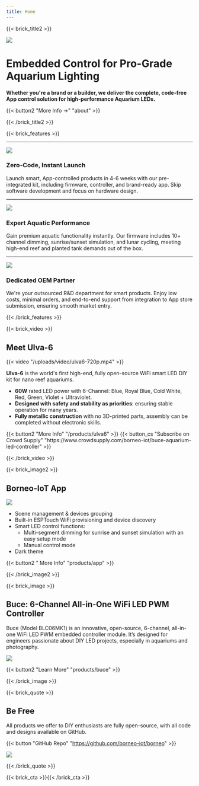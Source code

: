 ```yaml
---
title: Home
---
```


{{< brick_title2 >}}


![](/uploads/photos/home/hero.jpg)

# Embedded Control for Pro-Grade Aquarium Lighting

**Whether you're a brand or a builder, we deliver the complete, code-free App control solution for high-performance Aquarium LEDs.**

{{< button2 "More Info →" "about" >}}

{{< /brick_title2 >}}

{{< brick_features >}}

---

![](/img/icons/material-symbols/200/rounded/devices.svg)
### Zero-Code, Instant Launch

Launch smart, App-controlled products in 4-6 weeks with our pre-integrated kit, including firmware, controller, and brand-ready app. Skip software development and focus on hardware design.

---

![](/img/icons/material-symbols/200/rounded/performance_max.svg)
### Expert Aquatic Performance

Gain premium aquatic functionality instantly. Our firmware includes 10+ channel dimming, sunrise/sunset simulation, and lunar cycling, meeting high-end reef and planted tank demands out of the box.

---

![](/img/icons/material-symbols/200/rounded/design_services.svg)
### Dedicated OEM Partner

We're your outsourced R&D department for smart products. Enjoy low costs, minimal orders, and end-to-end support from integration to App store submission, ensuring smooth market entry.

{{< /brick_features >}}


{{< brick_video >}}

## Meet Ulva-6

{{< video "/uploads/video/ulva6-720p.mp4" >}}

**Ulva-6** is the world's first high-end, fully open-source WiFi smart LED DIY kit for nano reef aquariums.

* **60W** rated LED power with 6-Channel: Blue, Royal Blue, Cold White, Red, Green, Violet + Ultraviolet.
* **Designed with safety and stability as priorities**: ensuring stable operation for many years.
* **Fully metallic construction** with no 3D-printed parts, assembly can be completed without electronic skills.

<div class="btn-row" style="display:flex; gap:12px; flex-wrap:wrap; align-items:center;">
  {{< button2 "More Info" "/products/ulva6" >}}
  {{< button_cs "Subscribe on Crowd Supply" "https://www.crowdsupply.com/borneo-iot/buce-aquarium-led-controller" >}}
</div>

{{< /brick_video >}}

{{< brick_image2 >}}

## Borneo-IoT App

![](uploads/products/app/app.png)

* Scene management & devices grouping
* Built-in ESPTouch WiFi provisioning and device discovery
* Smart LED control functions:
  * Multi-segment dimming for sunrise and sunset simulation with an easy setup mode
  * Manual control mode
* Dark theme

{{< button2 " More Info" "products/app" >}}

{{< /brick_image2 >}}

{{< brick_image >}}

## Buce: 6-Channel All-in-One WiFi LED PWM Controller

Buce (Model BLC06MK1) is an innovative, open-source, 6-channel, all-in-one WiFi LED PWM embedded controller module. It’s designed for engineers passionate about DIY LED projects, especially in aquariums and photography.

![](uploads/products/blc06mk1/gallery/buce-top-and-bottom-coin-white-2.jpg)

{{< button2 "Learn More" "products/buce" >}}

{{< /brick_image >}}

{{< brick_quote >}}

## Be Free

All products we offer to DIY enthusiasts are fully open-source, with all code and designs available on GitHub.

{{< button "GitHub Repo" "https://github.com/borneo-iot/borneo" >}}

![](uploads/photos/home/hero.jpg)

{{< /brick_quote >}}

{{< brick_cta >}}{{< /brick_cta >}}
